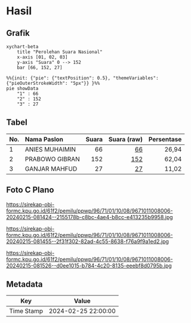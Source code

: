 # Hasil

## Grafik

```mermaid
xychart-beta
    title "Perolehan Suara Nasional"
    x-axis [01, 02, 03]
    y-axis "Suara" 0 --> 152
    bar [66, 152, 27]
```

```mermaid
%%{init: {"pie": {"textPosition": 0.5}, "themeVariables": {"pieOuterStrokeWidth": "5px"}} }%%
pie showData
    "1" : 66
    "2" : 152
    "3" : 27
```

## Tabel

| No. | Nama Paslon    | Suara | Suara (raw) | Persentase |
|:--- |:-------------- | -----:| -----------:| ----------:|
| 1   | ANIES MUHAIMIN | 66    | [66][p-1]   | 26,94      |
| 2   | PRABOWO GIBRAN | 152   | [152][p-2]  | 62,04      |
| 3   | GANJAR MAHFUD  | 27    | [27][p-3]   | 11,02      |


[p-1]: https://github.com/gigit-pemilu/pemilu-2024/blob/main/pilpres/hitung-suara/sub/96-papua-barat-daya/sub/71-kota-sorong/sub/01-sorong/sub/1008-remu/sub/006-tps/sub/paslon-1.txt
[p-2]: https://github.com/gigit-pemilu/pemilu-2024/blob/main/pilpres/hitung-suara/sub/96-papua-barat-daya/sub/71-kota-sorong/sub/01-sorong/sub/1008-remu/sub/006-tps/sub/paslon-2.txt
[p-3]: https://github.com/gigit-pemilu/pemilu-2024/blob/main/pilpres/hitung-suara/sub/96-papua-barat-daya/sub/71-kota-sorong/sub/01-sorong/sub/1008-remu/sub/006-tps/sub/paslon-3.txt

## Foto C Plano

https://sirekap-obj-formc.kpu.go.id/61f2/pemilu/ppwp/96/71/01/10/08/9671011008006-20240215-081424--2155178b-c8bc-4ae4-b8cc-e413235b9958.jpg

https://sirekap-obj-formc.kpu.go.id/61f2/pemilu/ppwp/96/71/01/10/08/9671011008006-20240215-081455--2f31f302-82ad-4c55-8638-f76a9f9a1ed2.jpg

https://sirekap-obj-formc.kpu.go.id/61f2/pemilu/ppwp/96/71/01/10/08/9671011008006-20240215-081526--d0ee1015-b784-4c20-8135-eeebf8d0795b.jpg


## Metadata

| Key        | Value               |
| ---------- | ------------------- |
| Time Stamp | 2024-02-25 22:00:00 |




